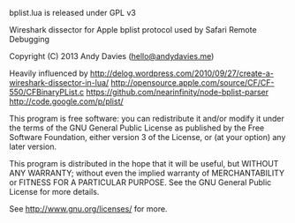 bplist.lua is released under GPL v3

Wireshark dissector for Apple bplist protocol used by Safari Remote Debugging

Copyright (C) 2013 Andy Davies (hello@andydavies.me)

Heavily influenced by
  http://delog.wordpress.com/2010/09/27/create-a-wireshark-dissector-in-lua/
  http://opensource.apple.com/source/CF/CF-550/CFBinaryPList.c
  https://github.com/nearinfinity/node-bplist-parser
  http://code.google.com/p/plist/

This program is free software: you can redistribute it and/or modify
it under the terms of the GNU General Public License as published by
the Free Software Foundation, either version 3 of the License, or
(at your option) any later version.

This program is distributed in the hope that it will be useful,
but WITHOUT ANY WARRANTY; without even the implied warranty of
MERCHANTABILITY or FITNESS FOR A PARTICULAR PURPOSE.  See the
GNU General Public License for more details.

See http://www.gnu.org/licenses/ for more.